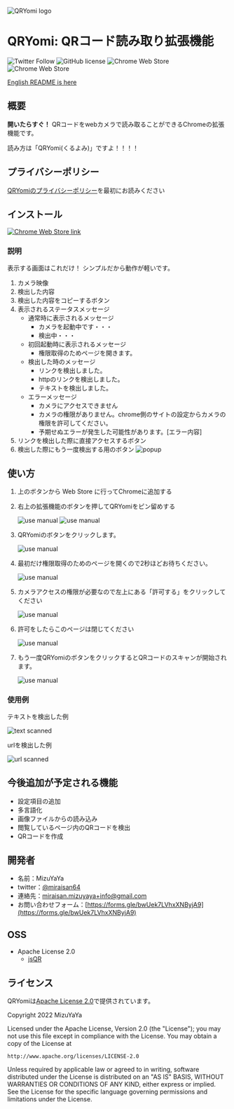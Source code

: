 ![QRYomi logo](public/icons/logo.svg)
# QRYomi: QRコード読み取り拡張機能

![Twitter Follow](https://img.shields.io/twitter/follow/miraisan64?label=%40miraisan64&style=social)
![GitHub license](https://img.shields.io/github/license/mizuyaya/QRYomi)
![Chrome Web Store](https://img.shields.io/chrome-web-store/users/nmanfahnbpmfhoddlchncnoemgoieogp)
![Chrome Web Store](https://img.shields.io/chrome-web-store/v/nmanfahnbpmfhoddlchncnoemgoieogp)

[English README is here](./README-en.md)

## 概要
**開いたらすぐ！**
QRコードをwebカメラで読み取ることができるChromeの拡張機能です。

読み方は「QRYomi(くるよみ)」ですよ！！！！

## プライバシーポリシー
[QRYomiのプライバシーポリシー](https://mizuyaya.github.io/QRYomi/PrivacyPolicy)を最初にお読みください

## インストール
[<img src="docs/img/Chrome_download.png" alt="Chrome Web Store link">](https://chrome.google.com/webstore/detail/qryomi/nmanfahnbpmfhoddlchncnoemgoieogp)

### 説明
表示する画面はこれだけ！
シンプルだから動作が軽いです。
1. カメラ映像
2. 検出した内容
3. 検出した内容をコピーするボタン
4. 表示されるステータスメッセージ
   - 通常時に表示されるメッセージ
     - カメラを起動中です・・・
     - 検出中・・・
   - 初回起動時に表示されるメッセージ
     - 権限取得のためページを開きます。
   - 検出した時のメッセージ
     - リンクを検出しました。
     - httpのリンクを検出しました。
     - テキストを検出しました。
   - エラーメッセージ
     - カメラにアクセスできません 
     - カメラの権限がありません。chrome側のサイトの設定からカメラの権限を許可してください。
     - 予期せぬエラーが発生した可能性があります。[エラー内容]
5. リンクを検出した際に直接アクセスするボタン
6. 検出した際にもう一度検出する用のボタン
![popup](docs/img/popup_simple.png)

## 使い方
1. 上のボタンから Web Store に行ってChromeに追加する
   <!-- リリース後「Chromeに追加する」スクショを追加 -->
2. 右上の拡張機能のボタンを押してQRYomiをピン留めする
   
   ![use manual](docs/img/extension_mark.png)
   ![use manual](docs/img/pin.png)
3. QRYomiのボタンをクリックします。
   
   ![use manual](docs/img/popup_btn.png)
4. 最初だけ権限取得のためのページを開くので2秒ほどお待ちください。
   
   ![use manual](docs/img/popup_permission.png)
5. カメラアクセスの権限が必要なので左上にある「許可する」をクリックしてください
   
   ![use manual](docs/img/permission_click.png)
6. 許可をしたらこのページは閉じてください
   
   ![use manual](docs/img/permission_exit.png)
7. もう一度QRYomiのボタンをクリックするとQRコードのスキャンが開始されます。
   
   ![use manual](docs/img/popup.png)
### 使用例
テキストを検出した例

![text scanned](docs/img/QRcode_text_scanned.png) 

urlを検出した例

![url scanned](docs/img/QRcode_url_scanned.png)

## 今後追加が予定される機能
- 設定項目の追加
- 多言語化
- 画像ファイルからの読み込み
- 閲覧しているページ内のQRコードを検出
- QRコードを作成

## 開発者
- 名前：MizuYaYa
- twitter：[@miraisan64](https://twitter.com/miraisan64)
- 連絡先：miraisan.mizuyaya+info@gmail.com
- お問い合わせフォーム：[https://forms.gle/bwUek7LVhxXNByjA9](https://forms.gle/bwUek7LVhxXNByjA9)

## OSS
- Apache License 2.0
  - [jsQR](https://github.com/cozmo/jsQR)

## ライセンス
QRYomiは[Apache License 2.0](http://www.apache.org/licenses/LICENSE-2.0)で提供されています。

Copyright 2022 MizuYaYa

Licensed under the Apache License, Version 2.0 (the "License");
you may not use this file except in compliance with the License.
You may obtain a copy of the License at

    http://www.apache.org/licenses/LICENSE-2.0

Unless required by applicable law or agreed to in writing, software
distributed under the License is distributed on an "AS IS" BASIS,
WITHOUT WARRANTIES OR CONDITIONS OF ANY KIND, either express or implied.
See the License for the specific language governing permissions and
limitations under the License.

